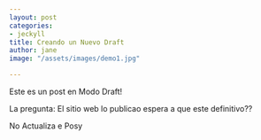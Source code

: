 ```yaml
---
layout: post
categories:
- jeckyll
title: Creando un Nuevo Draft
author: jane
image: "/assets/images/demo1.jpg"

---
```

Este es un post en Modo Draft!

La pregunta: El sitio web lo publicao espera a que este definitivo??

No Actualiza e Posy